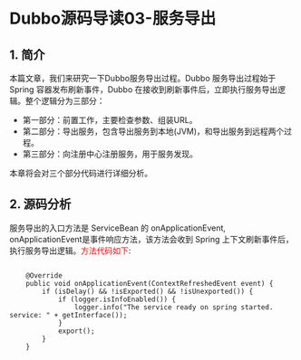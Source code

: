 
# Dubbo源码导读03-服务导出

## 1. 简介

本篇文章，我们来研究一下Dubbo服务导出过程。Dubbo 服务导出过程始于 Spring 容器发布刷新事件，Dubbo 在接收到刷新事件后，立即执行服务导出逻辑。整个逻辑分为三部分：

- 第一部分：前置工作，主要检查参数、组装URL。
- 第二部分：导出服务，包含导出服务到本地(JVM)，和导出服务到远程两个过程。
- 第三部分：向注册中心注册服务，用于服务发现。

本章将会对三个部分代码进行详细分析。

## 2. 源码分析

服务导出的入口方法是 ServiceBean 的 onApplicationEvent, onApplicationEvent是事件响应方法，该方法会收到 Spring 上下文刷新事件后，执行服务导出逻辑。<font color=#FF0000 >方法代码如下</font>:

```

	@Override 
	public void onApplicationEvent(ContextRefreshedEvent event) {
	    if (isDelay() && !isExported() && !isUnexported()) {
	        if (logger.isInfoEnabled()) {
	            logger.info("The service ready on spring started. service: " + getInterface());
	        }
	        export();
	    }
	}
```
